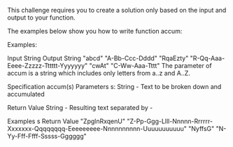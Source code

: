 This challenge requires you to create a solution only based on the input and output to your function.

The examples below show you how to write function accum:

Examples:

Input String	Output String
"abcd"	"A-Bb-Ccc-Dddd"
"RqaEzty"	"R-Qq-Aaa-Eeee-Zzzzz-Tttttt-Yyyyyyy"
"cwAt"	"C-Ww-Aaa-Tttt"
The parameter of accum is a string which includes only letters from a..z and A..Z.

Specification
accum(s)
Parameters
s: String - Text to be broken down and accumulated

Return Value
String - Resulting text separated by -

Examples
s	Return Value
"ZpglnRxqenU"	"Z-Pp-Ggg-Llll-Nnnnn-Rrrrrr-Xxxxxxx-Qqqqqqqq-Eeeeeeeee-Nnnnnnnnnn-Uuuuuuuuuuu"
"NyffsG"	"N-Yy-Fff-Ffff-Sssss-Gggggg"